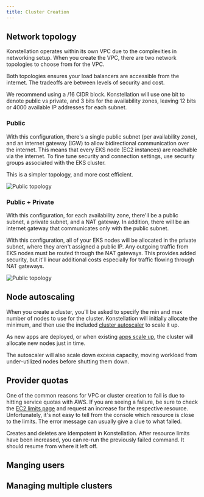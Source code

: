 ```yaml
---
title: Cluster Creation
---
```


## Network topology

Konstellation operates within its own VPC due to the complexities in networking setup. When you create the VPC, there are two network topologies to choose from for the VPC.

Both topologies ensures your load balancers are accessible from the internet. The tradeoffs are between levels of security and cost.

We recommend using a /16 CIDR block. Konstellation will use one bit to denote public vs private, and 3 bits for the availability zones, leaving 12 bits or 4000 available IP addresses for each subnet.

### Public

With this configuration, there's a single public subnet (per availability zone), and an internet gateway (IGW) to allow bidirectional communication over the internet. This means that every EKS node (EC2 instances) are reachable via the internet. To fine tune security and connection settings, use security groups associated with the EKS cluster.

This is a simpler topology, and more cost efficient.

![Public topology](/img/public-topology.png)

### Public + Private

With this configuration, for each availability zone, there'll be a public subnet, a private subnet, and a NAT gateway. In addition, there will be an internet gateway that communicates only with the public subnet.

With this configuration, all of your EKS nodes will be allocated in the private subnet, where they aren't assigned a public IP. Any outgoing traffic from EKS nodes must be routed through the NAT gateways. This provides added security, but it'll incur additional costs especially for traffic flowing through NAT gateways.

![Public topology](/img/publicprivate-topology.png)

## Node autoscaling

When you create a cluster, you'll be asked to specify the min and max number of nodes to use for the cluster. Konstellation will initially allocate the minimum, and then use the included [cluster autoscaler](https://github.com/kubernetes/autoscaler/tree/master/cluster-autoscaler) to scale it up.

As new apps are deployed, or when existing [apps scale up](../apps/basics#scaling), the cluster will allocate new nodes just in time.

The autoscaler will also scale down excess capacity, moving workload from under-utilized nodes before shutting them down.

## Provider quotas

One of the common reasons for VPC or cluster creation to fail is due to hitting service quotas with AWS. If you are seeing a failure, be sure to check the [EC2 limits page](https://docs.aws.amazon.com/AWSEC2/latest/UserGuide/ec2-resource-limits.html) and request an increase for the respective resource. Unfortunately, it's not easy to tell from the console which resource is close to the limits. The error message can usually give a clue to what failed.

Creates and deletes are idempotent in Konstellation. After resource limits have been increased, you can re-run the previously failed command. It should resume from where it left off.

## Manging users

## Managing multiple clusters
